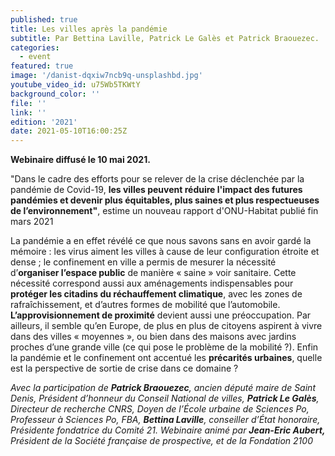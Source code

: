 ```yaml
---
published: true
title: Les villes après la pandémie
subtitle: Par Bettina Laville, Patrick Le Galès et Patrick Braouezec.
categories:
  - event
featured: true
image: '/danist-dqxiw7ncb9q-unsplashbd.jpg'
youtube_video_id: u75Wb5TKWtY
background_color: ''
file: ''
link: ''
edition: '2021'
date: 2021-05-10T16:00:25Z
---
```


**Webinaire diffusé le 10 mai 2021.**

"Dans le cadre des efforts pour se relever de la crise déclenchée par la pandémie de Covid-19, **les villes peuvent réduire l'impact des futures pandémies et devenir plus équitables, plus saines et plus respectueuses de l’environnement"**, estime un nouveau rapport d'ONU-Habitat publié fin mars 2021

La pandémie a en effet révélé ce que nous savons sans en avoir gardé la mémoire : les virus aiment les villes à cause de leur configuration étroite et dense ; le confinement en ville a permis de mesurer la nécessité d’**organiser l’espace public** de manière « saine » voir sanitaire. Cette nécessité correspond aussi aux aménagements indispensables pour **protéger les citadins du réchauffement climatique**, avec les zones de rafraîchissement, et d’autres formes de mobilité que l’automobile. **L’approvisionnement de proximité** devient aussi une préoccupation. Par ailleurs, il semble qu’en Europe, de plus en plus de citoyens aspirent à vivre dans des villes « moyennes », ou bien dans des maisons avec jardins proches d’une grande ville (ce qui pose le problème de la mobilité ?). Enfin la pandémie et le confinement ont accentué les **précarités urbaines**, quelle est la perspective de sortie de crise dans ce domaine ?

_Avec la participation de **Patrick Braouezec**, ancien député maire de Saint Denis, Président d’honneur du Conseil National de villes, **Patrick Le Galès**, Directeur de recherche CNRS, Doyen de l’École urbaine de Sciences Po, Professeur à Sciences Po, FBA, **Bettina Laville**, conseiller d’État honoraire, Présidente fondatrice du Comité 21. Webinaire animé par **Jean-Eric Aubert,** Président de la Société française de prospective, et de la Fondation 2100_
